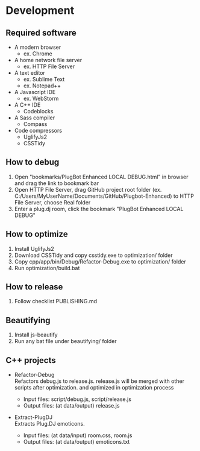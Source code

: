 # Development

## Required software

- A modern browser
    - ex. Chrome
- A home network file server
	- ex. HTTP File Server
- A text editor
	- ex. Sublime Text
	- ex. Notepad++
- A Javascript IDE
    - ex. WebStorm
- A C++ IDE
	- Codeblocks
- A Sass compiler
    - Compass
- Code compressors
	- UglifyJs2
	- CSSTidy

## How to debug

1. Open "bookmarks/PlugBot Enhanced LOCAL DEBUG.html" in browser and drag the
	link to bookmark bar
2. Open HTTP File Server, drag GitHub project root folder
	(ex. C:/Users/MyUserName/Documents/GitHub/Plugbot-Enhanced)
	to HTTP File Server, choose Real folder
3. Enter a plug.dj room, click the bookmark "PlugBot Enhanced LOCAL DEBUG"

## How to optimize

1. Install UglifyJs2
2. Download CSSTidy and copy csstidy.exe to optimization/ folder
3. Copy cpp/app/bin/Debug/Refactor-Debug.exe to optimization/ folder
4. Run optimization/build.bat

## How to release

1. Follow checklist PUBLISHING.md

## Beautifying

1. Install js-beautify
2. Run any bat file under beautifying/ folder

## C++ projects

- Refactor-Debug <br>
Refactors debug.js to release.js. release.js will be merged with other scripts
after optimization.
	and optimized in optimization process
	- Input files: script/debug.js, script/release.js
	- Output files: (at data/output) release.js

- Extract-PlugDJ <br>
Extracts Plug.DJ emoticons.
	- Input files: (at data/input) room.css, room.js
	- Output files: (at data/output) emoticons.txt
